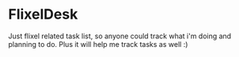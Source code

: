 # FlixelDesk

Just flixel related task list, so anyone could track what i'm doing and planning to do.
Plus it will help me track tasks as well :)
